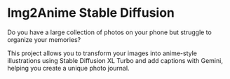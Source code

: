 # Img2Anime Stable Diffusion

Do you have a large collection of photos on your phone but struggle to organize your memories?

This project allows you to transform your images into anime-style illustrations using Stable Diffusion XL Turbo and add captions with Gemini, helping you create a unique photo journal.
